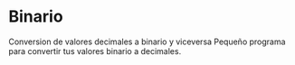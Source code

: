 # Binario
Conversion de valores decimales a binario y viceversa
Pequeño programa para convertir tus valores binario a decimales.
